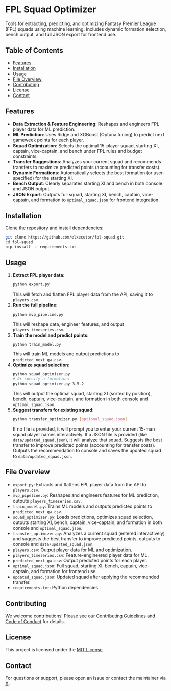# FPL Squad Optimizer

Tools for extracting, predicting, and optimizing Fantasy Premier League (FPL) squads using machine learning. Includes dynamic formation selection, bench output, and full JSON export for frontend use.

## Table of Contents
- [Features](#features)
- [Installation](#installation)
- [Usage](#usage)
- [File Overview](#file-overview)
- [Contributing](#contributing)
- [License](#license)
- [Contact](#contact)

## Features
- **Data Extraction & Feature Engineering**: Reshapes and engineers FPL player data for ML prediction.
- **ML Prediction**: Uses Ridge and XGBoost (Optuna tuning) to predict next gameweek points for each player.
- **Squad Optimization**: Selects the optimal 15-player squad, starting XI, captain, vice-captain, and bench under FPL rules and budget constraints.
- **Transfer Suggestions**: Analyzes your current squad and recommends transfers to maximize predicted points (accounting for transfer costs).
- **Dynamic Formations**: Automatically selects the best formation (or user-specified) for the starting XI.
- **Bench Output**: Clearly separates starting XI and bench in both console and JSON output.
- **JSON Export**: Outputs full squad, starting XI, bench, captain, vice-captain, and formation to `optimal_squad.json` for frontend integration.

## Installation
Clone the repository and install dependencies:

```bash
git clone https://github.com/elxecutor/fpl-squad.git
cd fpl-squad
pip install -r requirements.txt
```

## Usage
1. **Extract FPL player data**:
	```bash
	python export.py
	```
	This will fetch and flatten FPL player data from the API, saving it to `players.csv`.
2. **Run the full pipeline**:
	```bash
	python mvp_pipeline.py
	```
	This will reshape data, engineer features, and output `players_timeseries.csv`.
3. **Train the model and predict points**:
	```bash
	python train_model.py
	```
	This will train ML models and output predictions to `predicted_next_gw.csv`.
4. **Optimize squad selection**:
	```bash
	python squad_optimizer.py
	# Or specify a formation:
	python squad_optimizer.py 3-5-2
	```
	This will output the optimal squad, starting XI (sorted by position), bench, captain, vice-captain, and formation in both console and `optimal_squad.json`.
5. **Suggest transfers for existing squad**:
	```bash
	python transfer_optimizer.py [optional_squad.json]
	```
	If no file is provided, it will prompt you to enter your current 15-man squad player names interactively. If a JSON file is provided (like `data/updated_squad.json`), it will analyze that squad. Suggests the best transfer to improve predicted points (accounting for transfer costs). Outputs the recommendation to console and saves the updated squad to `data/updated_squad.json`.

## File Overview
- `export.py`: Extracts and flattens FPL player data from the API to `players.csv`.
- `mvp_pipeline.py`: Reshapes and engineers features for ML prediction, outputs `players_timeseries.csv`.
- `train_model.py`: Trains ML models and outputs predicted points to `predicted_next_gw.csv`.
- `squad_optimizer.py`: Loads predictions, optimizes squad selection, outputs starting XI, bench, captain, vice-captain, and formation in both console and `optimal_squad.json`.
- `transfer_optimizer.py`: Analyzes a current squad (entered interactively) and suggests the best transfer to improve predicted points, outputs to console and `data/updated_squad.json`.
- `players.csv`: Output player data for ML and optimization.
- `players_timeseries.csv`: Feature-engineered player data for ML.
- `predicted_next_gw.csv`: Output predicted points for each player.
- `optimal_squad.json`: Full squad, starting XI, bench, captain, vice-captain, and formation for frontend use.
- `updated_squad.json`: Updated squad after applying the recommended transfer.
- `requirements.txt`: Python dependencies.

## Contributing
We welcome contributions! Please see our [Contributing Guidelines](CONTRIBUTING.md) and [Code of Conduct](CODE_OF_CONDUCT.md) for details.

## License
This project is licensed under the [MIT License](LICENSE).

## Contact
For questions or support, please open an issue or contact the maintainer via [X](https://www.x.com/elxecutor/).